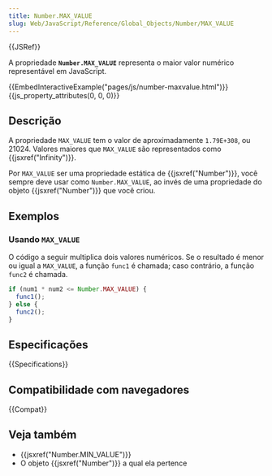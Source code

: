 ```yaml
---
title: Number.MAX_VALUE
slug: Web/JavaScript/Reference/Global_Objects/Number/MAX_VALUE
---
```


{{JSRef}}

A propriedade **`Number.MAX_VALUE`** representa o maior valor numérico representável em JavaScript.

{{EmbedInteractiveExample("pages/js/number-maxvalue.html")}}{{js_property_attributes(0, 0, 0)}}

## Descrição

A propriedade `MAX_VALUE` tem o valor de aproximadamente `1.79E+308`, ou 21024. Valores maiores que `MAX_VALUE` são representados como {{jsxref("Infinity")}}.

Por `MAX_VALUE` ser uma propriedade estática de {{jsxref("Number")}}, você sempre deve usar como `Number.MAX_VALUE`, ao invés de uma propriedade do objeto {{jsxref("Number")}} que você criou.

## Exemplos

### Usando `MAX_VALUE`

O código a seguir multiplica dois valores numéricos. Se o resultado é menor ou igual a `MAX_VALUE`, a função `func1` é chamada; caso contrário, a função `func2` é chamada.

```js
if (num1 * num2 <= Number.MAX_VALUE) {
  func1();
} else {
  func2();
}
```

## Especificações

{{Specifications}}

## Compatibilidade com navegadores

{{Compat}}

## Veja também

- {{jsxref("Number.MIN_VALUE")}}
- O objeto {{jsxref("Number")}} a qual ela pertence
